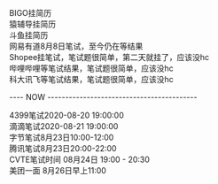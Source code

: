BIGO挂简历  
猿辅导挂简历  
斗鱼挂简历  
网易有道8月8日笔试，至今仍在等结果  
Shopee挂笔试，笔试题很简单，第二天就挂了，应该没hc  
哔哩哔哩等笔试结果，笔试题很简单，应该没hc  
科大讯飞等笔试结果，笔试题很简单，应该没hc  

---- NOW ------------------------------------------  

4399笔试2020-08-20 19:00:00  
滴滴笔试2020-08-21 19:00:00  
字节笔试8月23日10:00-12:00  
腾讯笔试8月23日20:00-22:00  
CVTE笔试时间 08月24日 19:00 - 20:30  
美团一面 8月26日早上11:00  
